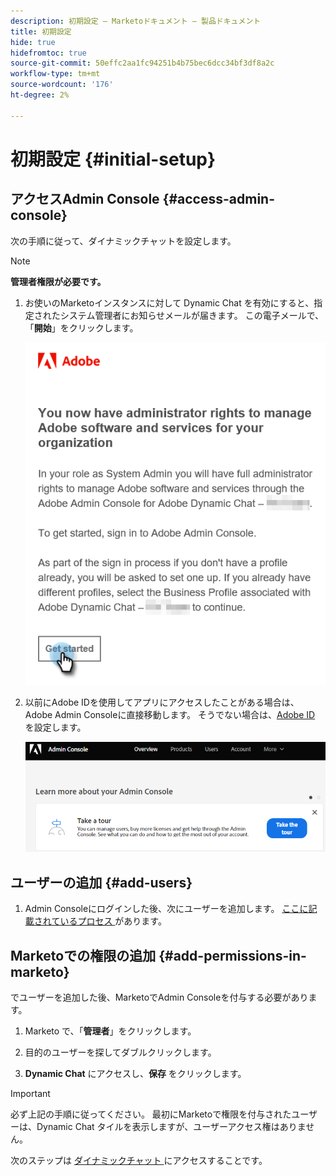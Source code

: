 ```yaml
---
description: 初期設定 — Marketoドキュメント — 製品ドキュメント
title: 初期設定
hide: true
hidefromtoc: true
source-git-commit: 50effc2aa1fc94251b4b75bec6dcc34bf3df8a2c
workflow-type: tm+mt
source-wordcount: '176'
ht-degree: 2%

---
```


# 初期設定 {#initial-setup}

## アクセスAdmin Console {#access-admin-console}

次の手順に従って、ダイナミックチャットを設定します。

>[!NOTE]
>
>**管理者権限が必要です。**

1. お使いのMarketoインスタンスに対して Dynamic Chat を有効にすると、指定されたシステム管理者にお知らせメールが届きます。 この電子メールで、「**開始**」をクリックします。

   ![](assets/initial-setup-1.png)

1. 以前にAdobe IDを使用してアプリにアクセスしたことがある場合は、Adobe Admin Consoleに直接移動します。 そうでない場合は、[Adobe ID](https://helpx.adobe.com/manage-account/using/create-update-adobe-id.html) を設定します。

   ![](assets/initial-setup-2.png)

## ユーザーの追加 {#add-users}

1. Admin Consoleにログインした後、次にユーザーを追加します。 [ ここに記載されているプロセス ](/help/marketo/product-docs/demand-generation/dynamic-chat/add-or-remove-chat-users.md#add-a-chat-user) があります。

## Marketoでの権限の追加 {#add-permissions-in-marketo}

でユーザーを追加した後、MarketoでAdmin Consoleを付与する必要があります。

1. Marketo で、「**管理者**」をクリックします。

1. 目的のユーザーを探してダブルクリックします。

1. **Dynamic Chat** にアクセスし、**保存** をクリックします。

>[!IMPORTANT]
>
>必ず上記の手順に従ってください。 最初にMarketoで権限を付与されたユーザーは、Dynamic Chat タイルを表示しますが、ユーザーアクセス権はありません。

次のステップは [ ダイナミックチャット ](/help/marketo/product-docs/demand-generation/dynamic-chat/access-dynamic-chat.md) にアクセスすることです。
